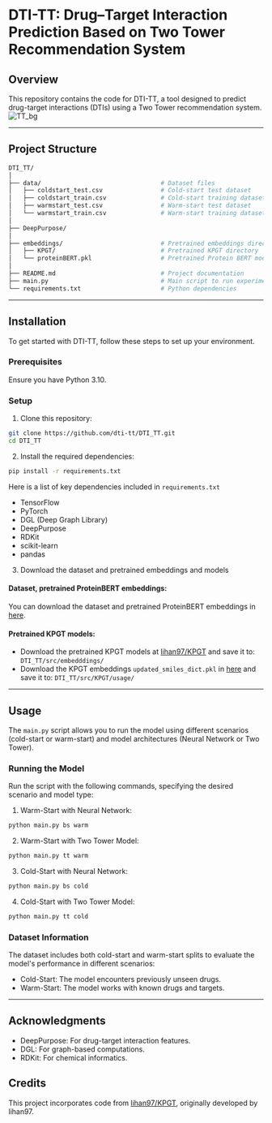 # DTI-TT: Drug–Target Interaction Prediction Based on Two Tower Recommendation System

## Overview

This repository contains the code for DTI-TT, a tool designed to predict drug-target interactions (DTIs) using a Two Tower recommendation system.
![TT_bg](https://github.com/user-attachments/assets/9e30aeac-8326-44d0-8e79-27dc38c3868e)

---

## Project Structure

```bash
DTI_TT/
│
├── data/                                 # Dataset files
│   ├── coldstart_test.csv                # Cold-start test dataset
│   ├── coldstart_train.csv               # Cold-start training dataset
│   ├── warmstart_test.csv                # Warm-start test dataset
│   └── warmstart_train.csv               # Warm-start training dataset
│
├── DeepPurpose/
│
├── embeddings/                           # Pretrained embeddings directory
│   ├── KPGT/                             # Pretrained KPGT directory
│   └── proteinBERT.pkl                   # Pretrained Protein BERT model
│
├── README.md                             # Project documentation
├── main.py                               # Main script to run experiments
└── requirements.txt                      # Python dependencies
```

---

## Installation

To get started with DTI-TT, follow these steps to set up your environment.

### Prerequisites

Ensure you have Python 3.10.

### Setup

1. Clone this repository:

```bash
git clone https://github.com/dti-tt/DTI_TT.git
cd DTI_TT
```

2. Install the required dependencies:

```bash
pip install -r requirements.txt
```

Here is a list of key dependencies included in `requirements.txt`
- TensorFlow
- PyTorch
- DGL (Deep Graph Library)
- DeepPurpose
- RDKit
- scikit-learn
- pandas

3. Download the dataset and pretrained embeddings and models

#### Dataset, pretrained ProteinBERT embeddings:
  You can download the dataset and pretrained ProteinBERT embeddings in [here](https://drive.google.com/drive/folders/1TcfRF-1dblXWCbGo_VYw15wLAnbxLWQK?usp=sharing).

#### Pretrained KPGT models:
  - Download the pretrained KPGT models at [lihan97/KPGT](https://github.com/lihan97/KPGT) and save it to: `DTI_TT/src/embedddings/`
  - Download the KPGT embeddings `updated_smiles_dict.pkl` in [here](https://drive.google.com/drive/folders/1TcfRF-1dblXWCbGo_VYw15wLAnbxLWQK?usp=sharing) and save it to: `DTI_TT/src/KPGT/usage/`
  
---

## Usage

The `main.py` script allows you to run the model using different scenarios (cold-start or warm-start) and model architectures (Neural Network or Two Tower).

### Running the Model

Run the script with the following commands, specifying the desired scenario and model type:

1. Warm-Start with Neural Network:
```bash
python main.py bs warm
```
2. Warm-Start with Two Tower Model:
```bash
python main.py tt warm
```
3. Cold-Start with Neural Network:
```bash
python main.py bs cold
```
4. Cold-Start with Two Tower Model:
```bash
python main.py tt cold
```

### Dataset Information

The dataset includes both cold-start and warm-start splits to evaluate the model's performance in different scenarios:
- Cold-Start: The model encounters previously unseen drugs.
- Warm-Start: The model works with known drugs and targets.

---

## Acknowledgments

- DeepPurpose: For drug-target interaction features.
- DGL: For graph-based computations.
- RDKit: For chemical informatics.

## Credits

This project incorporates code from [lihan97/KPGT](https://github.com/lihan97/KPGT), originally developed by lihan97.
